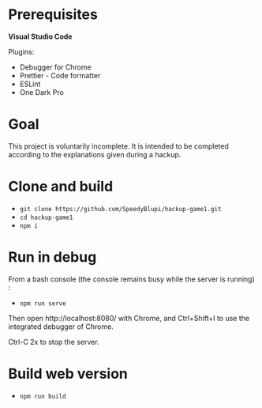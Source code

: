 # Prerequisites

**Visual Studio Code**

Plugins:

- Debugger for Chrome
- Prettier - Code formatter
- ESLint
- One Dark Pro

# Goal

This project is voluntarily incomplete. It is intended to be completed according to the explanations given during a hackup.

# Clone and build

- `git clone https://github.com/SpeedyBlupi/hackup-game1.git`
- `cd hackup-game1`
- `npm i`

# Run in debug

From a bash console (the console remains busy while the server is running) :

- `npm run serve`

Then open http://localhost:8080/ with Chrome, and Ctrl+Shift+I to use the integrated debugger of Chrome.

Ctrl-C 2x to stop the server.

# Build web version

- `npm run build`
